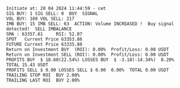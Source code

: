     Initiate at: 20 04 2024 11:44:59 - cet
    SIG BUY: 1 SIG SELL: 0  BUY  SIGNAL
    VOL BUY: 180 VOL SELL: 217
    IMB BUY: 15 IMB SELL: 63  ACTION: Volume INCREASED !  Buy signal detected!  SELL IMBALANCE
    SMA : 63357.61     RSI: 52.07
    SPOT   Current Price 63353.86
    FUTURE Current Price 63335.80
    Return on Investment BUY  (ROI): 0.00%  Profit/Loss: 0.00 USDT
    Return on Investment SELL (ROI): 0.00%  Profit/Loss: 0.00 USDT
    PROFITS BUY  $ 18.60(22.54%) LOSSES BUY  $ -3.18(-14.34%)  8.20%  TOTAL 15.43 USDT
    PROFITS SELL $ 0.00 LOSSES SELL $ 0.00  0.00%  TOTAL 0.00 USDT
    TRAILING STOP ROI  BUY 2.00%
    TRAILING LAST ROI  BUY 2.00%
